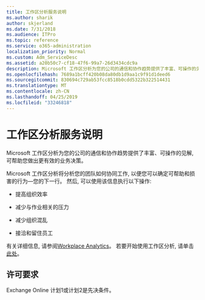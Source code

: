 ```yaml
---
title: 工作区分析服务说明
ms.author: sharik
author: skjerland
ms.date: 7/31/2018
ms.audience: ITPro
ms.topic: reference
ms.service: o365-administration
localization_priority: Normal
ms.custom: Adm_ServiceDesc
ms.assetid: a20b50c7-cf18-47f6-99a7-26d3434cdc9a
description: Microsoft 工作区分析为您的公司的通信和协作趋势提供了丰富、可操作的见解, 可帮助您做出更有效的业务决策。
ms.openlocfilehash: 7689a1bcff420b08da80db1d9aa1c9f91d1deed6
ms.sourcegitcommit: 830694c729ab53fcc8518b0cdd5322b322514431
ms.translationtype: MT
ms.contentlocale: zh-CN
ms.lasthandoff: 04/25/2019
ms.locfileid: "33246818"
---
```

# <a name="workplace-analytics-service-description"></a>工作区分析服务说明

Microsoft 工作区分析为您的公司的通信和协作趋势提供了丰富、可操作的见解, 可帮助您做出更有效的业务决策。
  
Microsoft 工作区分析将分析您的团队如何协同工作, 以便您可以确定可帮助和损害的行为—您的下一行。 然后, 可以使用该信息执行以下操作: 
  
- 提高组织效率
    
- 减少与作业相关的压力
    
- 减少组织混乱
    
- 接洽和留住员工
    
有关详细信息, 请参阅[Workplace Analytics](https://go.microsoft.com/fwlink/?linkid=852492)。 若要开始使用工作区分析, 请单击[此处](https://docs.microsoft.com/en-us/workplace-analytics/overview/get-started)。 
  
## <a name="licensing-requirements"></a>许可要求

Exchange Online 计划1或计划2是先决条件。